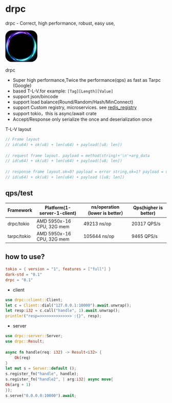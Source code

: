 # drpc

drpc - Correct, high performance, robust, easy use,

<img style="width: 100px;height: 98px;border-radius:20px;" width="100" height="100" src="logo.png" />

drpc

* Super high performance,Twice the performance(qps) as fast as Tarpc (Google)
* based T-L-V.for example:  ```[Tag][Length][Value]```
* support json/bincode
* support load balance(Round/Random/Hash/MinConnect)
* support Custom registry, microservices. see [redis_registry](example/src/redis_registry.rs)
* support tokio，this is async/await crate
* Accept/Response only serialize the once and deserialization once

T-L-V layout

```rust
// Frame layout
// id(u64) + ok(u8) + len(u64) + payload([u8; len])

// request frame layout. payload = method(string)+'\n'+arg_data
// id(u64) + ok(u8) + len(u64) + payload([u8; len])

// response frame layout.ok=0? payload = error string,ok=1? payload = data
// id(u64) + ok(u8) + len(u64) + payload ([u8; len])
```

## qps/test
| Framework   | Platform(1-server-1-client) |  ns/operation（lower is better） | Qps(higher is better) |
|-------------|-----------------------------|------ |------ |
| drpc/tokio  | AMD 5950x-16 CPU, 32G mem   |  49213 ns/op   |  20317 QPS/s  |
| tarpc/tokio | AMD 5950x-16 CPU, 32G mem   |  105644 ns/op  |  9465 QPS/s  |



## how to use?

```toml
tokio = { version = "1", features = ["full"] }
dark-std = "0.1"
drpc = "0.1"
```

* client

```rust
use drpc::client::Client;
let c = Client::dial("127.0.0.1:10000").await.unwrap();
let resp:i32 = c.call("handle", 1).await.unwrap();
println!("resp=>>>>>>>>>>>>>> :{}", resp);
```

* server

```rust
use drpc::server::Server;
use drpc::Result;

async fn handle(req: i32) -> Result<i32> {
    Ok(req)
}
let mut s = Server::default ();
s.register_fn("handle", handle);
s.register_fn("handle2", | arg:i32| async move{
Ok(arg + 1)
});
s.serve("0.0.0.0:10000").await;
```